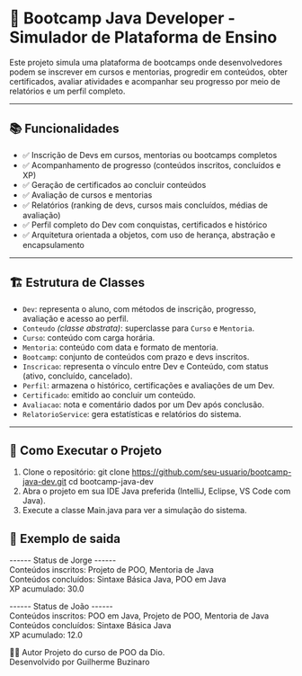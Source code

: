 # 🧠 Bootcamp Java Developer - Simulador de Plataforma de Ensino

Este projeto simula uma plataforma de bootcamps onde desenvolvedores podem se inscrever em cursos e mentorias, progredir em conteúdos, obter certificados, avaliar atividades e acompanhar seu progresso por meio de relatórios e um perfil completo.

---

## 📚 Funcionalidades

- ✅ Inscrição de Devs em cursos, mentorias ou bootcamps completos  
- ✅ Acompanhamento de progresso (conteúdos inscritos, concluídos e XP)  
- ✅ Geração de certificados ao concluir conteúdos  
- ✅ Avaliação de cursos e mentorias  
- ✅ Relatórios (ranking de devs, cursos mais concluídos, médias de avaliação)  
- ✅ Perfil completo do Dev com conquistas, certificados e histórico  
- ✅ Arquitetura orientada a objetos, com uso de herança, abstração e encapsulamento

---

## 🏗️ Estrutura de Classes

- `Dev`: representa o aluno, com métodos de inscrição, progresso, avaliação e acesso ao perfil.
- `Conteudo` *(classe abstrata)*: superclasse para `Curso` e `Mentoria`.
- `Curso`: conteúdo com carga horária.
- `Mentoria`: conteúdo com data e formato de mentoria.
- `Bootcamp`: conjunto de conteúdos com prazo e devs inscritos.
- `Inscricao`: representa o vínculo entre Dev e Conteúdo, com status (ativo, concluído, cancelado).
- `Perfil`: armazena o histórico, certificações e avaliações de um Dev.
- `Certificado`: emitido ao concluir um conteúdo.
- `Avaliacao`: nota e comentário dados por um Dev após conclusão.
- `RelatorioService`: gera estatísticas e relatórios do sistema.

---

## 🧪 Como Executar o Projeto

1. Clone o repositório:
git clone https://github.com/seu-usuario/bootcamp-java-dev.git
cd bootcamp-java-dev
2. Abra o projeto em sua IDE Java preferida (IntelliJ, Eclipse, VS Code com Java).
3. Execute a classe Main.java para ver a simulação do sistema.


## 📄 Exemplo de saida

------ Status de Jorge ------  
Conteúdos inscritos: Projeto de POO, Mentoria de Java  
Conteúdos concluídos: Sintaxe Básica Java, POO em Java  
XP acumulado: 30.0  
  
------ Status de João ------  
Conteúdos inscritos: POO em Java, Projeto de POO, Mentoria de Java  
Conteúdos concluídos: Sintaxe Básica Java  
XP acumulado: 12.0  


👨‍💻 Autor
Projeto do curso de POO da Dio.   
Desenvolvido por Guilherme Buzinaro
